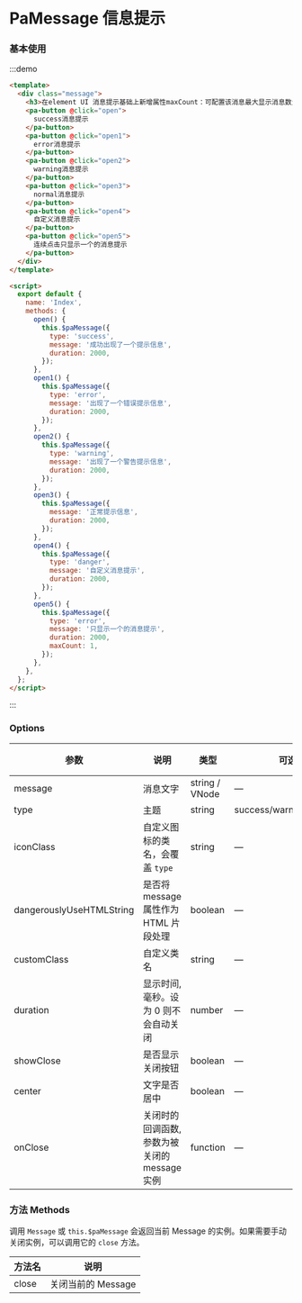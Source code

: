 # PaMessage 信息提示


### 基本使用

:::demo

```html
<template>
  <div class="message">
    <h3>在element UI 消息提示基础上新增属性maxCount：可配置该消息最大显示消息数量。默认不做限制</h3>
    <pa-button @click="open">
      success消息提示
    </pa-button>
    <pa-button @click="open1">
      error消息提示
    </pa-button>
    <pa-button @click="open2">
      warning消息提示
    </pa-button>
    <pa-button @click="open3">
      normal消息提示
    </pa-button>
    <pa-button @click="open4">
      自定义消息提示
    </pa-button>
    <pa-button @click="open5">
      连续点击只显示一个的消息提示
    </pa-button>
  </div>
</template>

<script>
  export default {
    name: 'Index',
    methods: {
      open() {
        this.$paMessage({
          type: 'success',
          message: '成功出现了一个提示信息',
          duration: 2000,
        });
      },
      open1() {
        this.$paMessage({
          type: 'error',
          message: '出现了一个错误提示信息',
          duration: 2000,
        });
      },
      open2() {
        this.$paMessage({
          type: 'warning',
          message: '出现了一个警告提示信息',
          duration: 2000,
        });
      },
      open3() {
        this.$paMessage({
          message: '正常提示信息',
          duration: 2000,
        });
      },
      open4() {
        this.$paMessage({
          type: 'danger',
          message: '自定义消息提示',
          duration: 2000,
        });
      },
      open5() {
        this.$paMessage({
          type: 'error',
          message: '只显示一个的消息提示',
          duration: 2000,
          maxCount: 1,
        });
      },
    },
  };
</script>
```

:::


### Options
| 参数      | 说明          | 类型      | 可选值                           | 默认值  |
|---------- |-------------- |---------- |--------------------------------  |-------- |
| message | 消息文字 | string / VNode | — | — |
| type | 主题 | string | success/warning/info/error | info |
| iconClass | 自定义图标的类名，会覆盖 `type` | string | — | — |
| dangerouslyUseHTMLString | 是否将 message 属性作为 HTML 片段处理 | boolean | — | false |
| customClass | 自定义类名 | string | — | — |
| duration | 显示时间, 毫秒。设为 0 则不会自动关闭 | number | — | 3000 |
| showClose | 是否显示关闭按钮 | boolean | — | false |
| center | 文字是否居中 | boolean | — | false |
| onClose | 关闭时的回调函数, 参数为被关闭的 message 实例 | function | — | — |

### 方法 Methods
调用 `Message` 或 `this.$paMessage` 会返回当前 Message 的实例。如果需要手动关闭实例，可以调用它的 `close` 方法。

| 方法名 | 说明 |
| ---- | ---- |
| close | 关闭当前的 Message |
